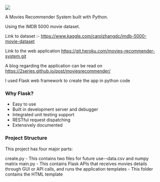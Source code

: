 ![](https://media.giphy.com/media/ysoK6qc1xpNxm/giphy.gif)


A Movies Recommender System built with Python. 

Using the IMDB 5000 movie dataset.

Link to dataset :- https://www.kaggle.com/carolzhangdc/imdb-5000-movie-dataset

Link to the web application 
https://git.heroku.com/movies-recommender-system.git

A blog regarding the application can be read on https://2series.github.io/post/moviesrecommender/

I used Flask web framework to create the app in python code

### Why Flask?
* Easy to use
* Built in development server and debugger
* Integrated unit testing support
* RESTful request dispatching
* Extensively documented

### Project Structure
This project has four major parts:

create.py - This contains two files for future use--data.csv and numpy matrix
main.py - This contains Flask APIs that receives movies details through GUI or API calls, and runs the application
templates - This folder contains the HTML template

